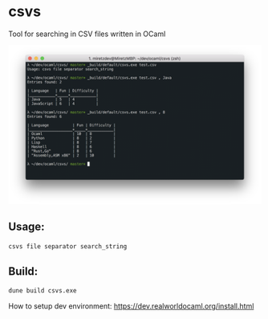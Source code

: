 # csvs

Tool for searching in CSV files written in OCaml

<img src="screenshot.png" />

## Usage:
```bash
csvs file separator search_string
```

## Build:
```bash
dune build csvs.exe
```

How to setup dev environment:
https://dev.realworldocaml.org/install.html